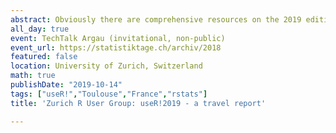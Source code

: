 ```yaml
---
abstract: Obviously there are comprehensive resources on the 2019 edition of the useR! conference online. The point of this talk is to transfer the vibe of the conference, to point to some highlights to make you dig through the 2019 material and hopefully join one of the next useR! or eRum editions. 
all_day: true
event: TechTalk Argau (invitational, non-public)
event_url: https://statistiktage.ch/archiv/2018
featured: false
location: University of Zurich, Switzerland
math: true
publishDate: "2019-10-14"
tags: ["useR!","Toulouse","France","rstats"]
title: 'Zurich R User Group: useR!2019 - a travel report'

---
```


<!-- {{% alert note %}}
Click on the **Slides** button above to view the built-in slides feature.
{{% /alert %}} -->

